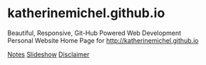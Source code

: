 katherinemichel.github.io
=========================
Beautiful, Responsive, Git-Hub Powered Web Development <br>
Personal Website Home Page for http://katherinemichel.github.io <br>

<a class="blog-nav-item" href="http://katherinemichel.github.io/my-notes/" target="_blank">Notes</a>
<a class="blog-nav-item" href="http://katherinemichel.github.io/slideshow/" target="_blank">Slideshow</a>
<a class="blog-nav-item" href="http://" target="_blank">Disclaimer</a>
